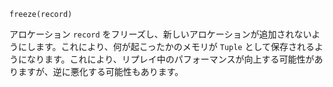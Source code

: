 ```
freeze(record)
```

アロケーション `record` をフリーズし、新しいアロケーションが追加されないようにします。これにより、何が起こったかのメモリが `Tuple` として保存されるようになります。これにより、リプレイ中のパフォーマンスが向上する可能性がありますが、逆に悪化する可能性もあります。
